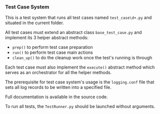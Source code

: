 ### Test Case System
This is a test system that runs all test cases named `test_case\d+.py` and situated in the current folder.

All test cases must extend an abstract class `base_test_case.py` and implement its 3 helper abstract methods:
* `prep()` to perform test case preparation
* `run()` to perform test case main actions
* `clean_up()` to do the cleanup work once the test's running is through

Each test case must also implement the `execute()` abstract method which serves as an orchestrator for all the helper methods.

The prerequisite for test case system's usage is the `logging.conf` file that sets all log records to be written into a specified file.

Full documentation is available in the source code.

To run all tests, the `TestRunner.py` should be launched without arguments.
